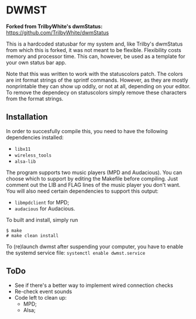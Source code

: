 DWMST
=====

**Forked from TrilbyWhite's dwmStatus:** https://github.com/TrilbyWhite/dwmStatus

This is a hardcoded statusbar for my system and, like Trilby's dwmStatus from which this is forked, it was not meant to be flexible.  Flexibility costs memory and processor time. This can, however, be used as a template for your own status bar app.

Note that this was written to work with the statuscolors patch. The colors are int format strings of the sprintf commands. However, as they are mostly nonprintable they can show up oddly, or not at all, depending on your editor. To remove the dependecy on statuscolors simply remove these characters from the format strings.

Installation
------------

In order to succesfully compile this, you need to have the following dependencies installed:
* `libx11`
* `wireless_tools`
* `alsa-lib`

The program supports two music players (MPD and Audacious). You can choose which to support by editing the Makefile before compiling. Just comment out the LIB and FLAG lines of the music player you don't want. You will also need certain dependencies to support this output:
* `libmpdclient` for MPD;
* `audacious` for Audacious.

To built and install, simply run

	$ make
	# make clean install

To (re)launch dwmst after suspending your computer, you have to enable the systemd service file:
`systemctl enable dwmst.service`

ToDo
----
* See if there's a better way to implement wired connection checks
* Re-check event sounds
* Code left to clean up:
	* MPD;
	* Alsa;	
